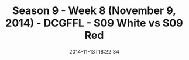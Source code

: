 ---
title: Season 9 - Week 8 (November 9, 2014) - DCGFFL - S09 White vs S09 Red
teams-score:
- team: _teams/s09-white.md
  score:
- team: _teams/s09-red.md
  score: 29
mvp: 'MVPs: Matt Gander (White), Brandon Benjamin (Red)'
game-ball: N/A
season: 9
week: 8
date: '2014-11-13T18:22:34'
pageid: season-9-week-8-4471-vs-4467
---